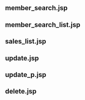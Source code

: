 ## member_search.jsp

## member_search_list.jsp

## sales_list.jsp

## update.jsp

## update_p.jsp

## delete.jsp
